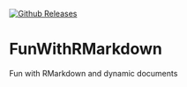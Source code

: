 [![Github Releases](https://img.shields.io/github/downloads/atom/atom/latest/total.svg)]()

# FunWithRMarkdown
Fun with RMarkdown and dynamic documents

